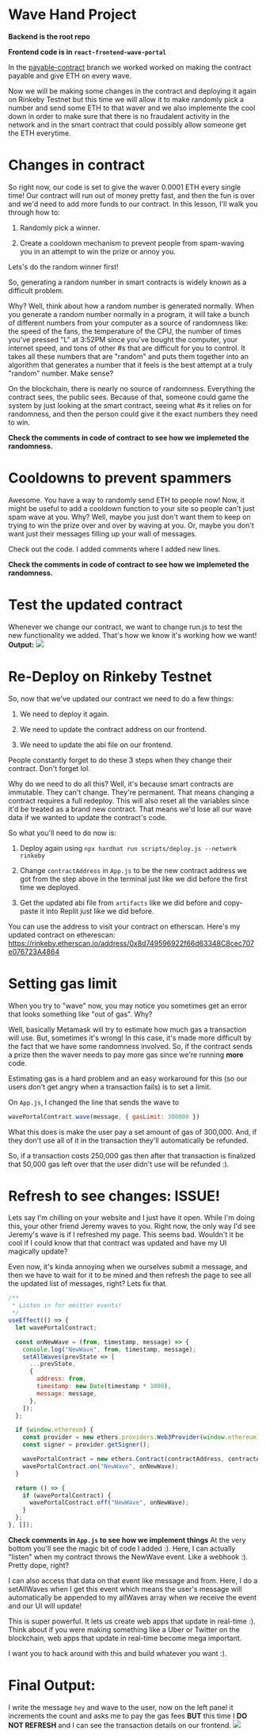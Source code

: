 # Wave Hand Project
**Backend is the root repo**

**Frontend code is in `react-frontend-wave-portal`**

In the [payable-contract](https://github.com/dakshp07/react-wave-portal/tree/payable-contract) branch we worked worked on making the contract payable and give ETH on every wave.

Now we will be making some changes in the contract and deploying it again on Rinkeby Testnet but this time we will allow it to make randomly pick a number and send some ETH to that waver and we also implemente the cool down in order to make sure that there is no fraudalent activity in the network and in the smart contract that could possibly allow someone get the ETH everytime.

# Changes in contract
So right now, our code is set to give the waver 0.0001 ETH every single time! Our contract will run out of money pretty fast, and then the fun is over and we'd need to add more funds to our contract. In this lesson, I'll walk you through how to:

1. Randomly pick a winner.

2. Create a cooldown mechanism to prevent people from spam-waving you in an attempt to win the prize or annoy you. 

Lets's do the random winner first!

So, generating a random number in smart contracts is widely known as a difficult problem.

Why? Well, think about how a random number is generated normally. When you generate a random number normally in a program, it will take a bunch of different numbers from your computer as a source of randomness like: the speed of the fans, the temperature of the CPU, the number of times you've pressed "L" at 3:52PM since you've bought the computer, your internet speed, and tons of other #s that are difficult for you to control. It takes all these numbers that are "random" and puts them together into an algorithm that generates a number that it feels is the best attempt at a truly "random" number. Make sense?

On the blockchain, there is nearly no source of randomness. Everything the contract sees, the public sees. Because of that, someone could game the system by just looking at the smart contract, seeing what #s it relies on for randomness, and then the person could give it the exact numbers they need to win.

**Check the comments in code of contract to see how we implemeted the randomness.**

# Cooldowns to prevent spammers
Awesome. You have a way to randomly send ETH to people now! Now, it might be useful to add a cooldown function to your site so people can't just spam wave at you. Why? Well, maybe you just don't want them to keep on trying to win the prize over and over by waving at you. Or, maybe you don't want just their messages filling up your wall of messages.

Check out the code. I added comments where I added new lines.

**Check the comments in code of contract to see how we implemeted the randomness.**

# Test the updated contract
Whenever we change our contract, we want to change run.js to test the new functionality we added. That's how we know it's working how we want!
**Output:**
<img src="https://i.imgur.com/ItwxUd1.png">


# Re-Deploy on Rinkeby Testnet
So, now that we've updated our contract we need to do a few things:

1. We need to deploy it again.

2. We need to update the contract address on our frontend.

3. We need to update the abi file on our frontend. 

People constantly forget to do these 3 steps when they change their contract. Don't forget lol.

Why do we need to do all this? Well, it's because smart contracts are immutable. They can't change. They're permanent. That means changing a contract requires a full redeploy. This will also reset all the variables since it'd be treated as a brand new contract. That means we'd lose all our wave data if we wanted to update the contract's code.

So what you'll need to do now is:

1. Deploy again using `npx hardhat run scripts/deploy.js --network rinkeby`

2. Change `contractAddress` in `App.js` to be the new contract address we got from the step above in the terminal just like we did before the first time we deployed.

3. Get the updated abi file from `artifacts` like we did before and copy-paste it into Replit just like we did before.

You can use the address to visit your contract on etherscan. Here's my updated contract on etherescan: https://rinkeby.etherscan.io/address/0x8d749596922f66d63348C8cec707e076723A4864

# Setting gas limit
When you try to "wave" now, you may notice you sometimes get an error that looks something like "out of gas". Why?

Well, basically Metamask will try to estimate how much gas a transaction will use. But, sometimes it's wrong! In this case, it's made more difficult by the fact that we have some randomness involved. So, if the contract sends a prize then the waver needs to pay more gas since we're running **more** code.

Estimating gas is a hard problem and an easy workaround for this (so our users don't get angry when a transaction fails) is to set a limit.

On `App.js`, I changed the line that sends the wave to 

```js
wavePortalContract.wave(message, { gasLimit: 300000 })
```

What this does is make the user pay a set amount of gas of 300,000. And, if they don't use all of it in the transaction they'll automatically be refunded.

So, if a transaction costs 250,000 gas then after that transaction is finalized that 50,000 gas left over that the user didn't use will be refunded :).

# Refresh to see changes: ISSUE!
Lets say I'm chilling on your website and I just have it open. While I'm doing this, your other friend Jeremy waves to you. Right now, the only way I'd see Jeremy's wave is if I refreshed my page. This seems bad. Wouldn't it be cool if I could know that that contract was updated and have my UI magically update?

Even now, it's kinda annoying when we ourselves submit a message, and then we have to wait for it to be mined and then refresh the page to see all the updated list of messages, right? Lets fix that.

```js
/**
 * Listen in for emitter events!
 */
useEffect(() => {
  let wavePortalContract;

  const onNewWave = (from, timestamp, message) => {
    console.log("NewWave", from, timestamp, message);
    setAllWaves(prevState => [
      ...prevState,
      {
        address: from,
        timestamp: new Date(timestamp * 1000),
        message: message,
      },
    ]);
  };

  if (window.ethereum) {
    const provider = new ethers.providers.Web3Provider(window.ethereum);
    const signer = provider.getSigner();

    wavePortalContract = new ethers.Contract(contractAddress, contractABI, signer);
    wavePortalContract.on("NewWave", onNewWave);
  }

  return () => {
    if (wavePortalContract) {
      wavePortalContract.off("NewWave", onNewWave);
    }
  };
}, []);
```

**Check comments in `App.js` to see how we implement things**
At the very bottom you'll see the magic bit of code I added :). Here, I can actually "listen" when my contract throws the NewWave event. Like a webhook :). Pretty dope, right?

I can also access that data on that event like message and from. Here, I do a setAllWaves when I get this event which means the user's message will automatically be appended to my allWaves array when we receive the event and our UI will update!

This is super powerful. It lets us create web apps that update in real-time :). Think about if you were making something like a Uber or Twitter on the blockchain, web apps that update in real-time become mega important.

I want you to hack around with this and build whatever you want :).

# Final Output:
I write the message `hey` and wave to the user, now on the left panel it increments the count and asks me to pay the gas fees **BUT** this time I **DO NOT REFRESH** and I can see the transaction details on our frontend.
<img src="https://i.imgur.com/BaFp471.png">